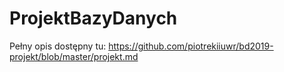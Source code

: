 # ProjektBazyDanych
Pełny opis dostępny tu: https://github.com/piotrekiiuwr/bd2019-projekt/blob/master/projekt.md
